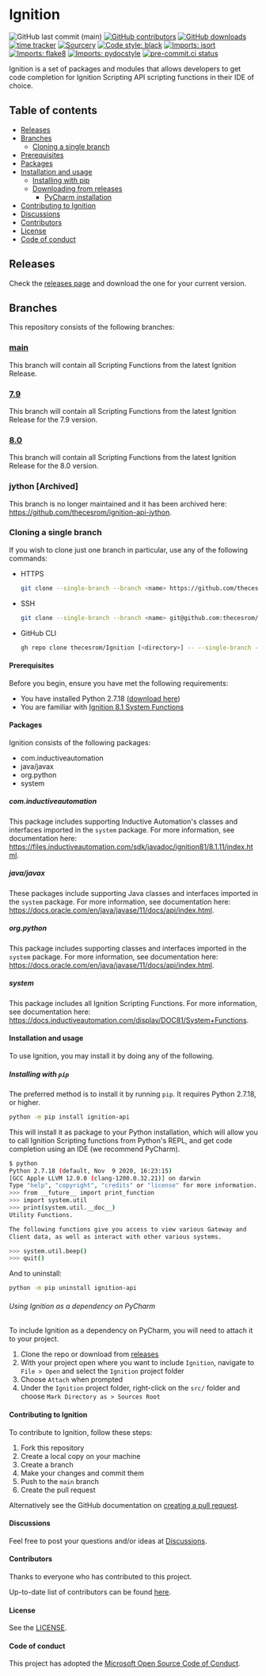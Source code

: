 # Ignition

<!--- Badges --->
![GitHub last commit (main)](https://img.shields.io/github/last-commit/thecesrom/Ignition/main)
[![GitHub contributors](https://img.shields.io/github/contributors/thecesrom/Ignition)](https://github.com/thecesrom/Ignition/graphs/contributors)
[![GitHub downloads](https://img.shields.io/github/downloads/thecesrom/Ignition/total)](https://github.com/thecesrom/Ignition/releases)
[![time tracker](https://wakatime.com/badge/github/thecesrom/Ignition.svg)](https://wakatime.com/badge/github/thecesrom/Ignition)
[![Sourcery](https://img.shields.io/badge/Sourcery-enabled-brightgreen)](https://sourcery.ai)
[![Code style: black](https://img.shields.io/badge/code%20style-black-000000.svg)](https://github.com/psf/black)
[![Imports: isort](https://img.shields.io/badge/%20imports-isort-%231674b1?style=flat&labelColor=ef8336)](https://pycqa.github.io/isort/)
[![Imports: flake8](https://img.shields.io/badge/%20imports-flake8-%231674b1?style=flat&labelColor=ef8336)](https://flake8.pycqa.org/en/latest/)
[![Imports: pydocstyle](https://img.shields.io/badge/%20imports-pydocstyle-%231674b1?style=flat&labelColor=ef8336)](https://www.pydocstyle.org/en/stable/)
[![pre-commit.ci status](https://results.pre-commit.ci/badge/github/thecesrom/Ignition/main.svg)](https://results.pre-commit.ci/latest/github/thecesrom/Ignition/main)

Ignition is a set of packages and modules that allows developers to get code completion for Ignition Scripting API scripting functions in their IDE of choice.

## Table of contents

- [Releases](#releases)
- [Branches](#branches)
  - [Cloning a single branch](#cloning-a-single-branch)
- [Prerequisites](#prerequisites)
- [Packages](#packages)
- [Installation and usage](#installation-and-usage)
  - [Installing with pip](#installing-with-pip)
  - [Downloading from releases](#downloading-from-releases)
    - [PyCharm installation](#pycharm-installation)
- [Contributing to Ignition](#contributing-to-ignition)
- [Discussions](#discussions)
- [Contributors](#contributors)
- [License](#license)
- [Code of conduct](#code-of-conduct)

## Releases

Check the [releases page](https://github.com/thecesrom/Ignition/releases) and download the one for your current version.

## Branches

This repository consists of the following branches:

### [main](https://github.com/thecesrom/Ignition/tree/main)

This branch will contain all Scripting Functions from the latest Ignition Release.

### [7.9](https://github.com/thecesrom/Ignition/tree/7.9)

This branch will contain all Scripting Functions from the latest Ignition Release for the 7.9 version.

### [8.0](https://github.com/thecesrom/Ignition/tree/8.0)

This branch will contain all Scripting Functions from the latest Ignition Release for the 8.0 version.

### jython [Archived]

This branch is no longer maintained and it has been archived here: <https://github.com/thecesrom/ignition-api-jython>.

### Cloning a single branch

If you wish to clone just one branch in particular, use any of the following commands:

- HTTPS

    ```bash
    git clone --single-branch --branch <name> https://github.com/thecesrom/Ignition.git [<directory>]
    ```

- SSH

    ```bash
    git clone --single-branch --branch <name> git@github.com:thecesrom/Ignition.git [<directory>]
    ```

- GitHub CLI

    ```bash
    gh repo clone thecesrom/Ignition [<directory>] -- --single-branch --branch <name>
    ```

#### Prerequisites

Before you begin, ensure you have met the following requirements:

- You have installed Python 2.7.18 ([download here](https://www.python.org/downloads/release/python-2718/))
- You are familiar with [Ignition 8.1 System Functions](https://docs.inductiveautomation.com/display/DOC81/System+Functions)

#### Packages

Ignition consists of the following packages:

- com.inductiveautomation
- java/javax
- org.python
- system

##### com.inductiveautomation

This package includes supporting Inductive Automation's classes and interfaces imported in the `system` package. For more information, see documentation here: <https://files.inductiveautomation.com/sdk/javadoc/ignition81/8.1.11/index.html>.

##### java/javax

These packages include supporting Java classes and interfaces imported in the `system` package. For more information, see documentation here: <https://docs.oracle.com/en/java/javase/11/docs/api/index.html>.

##### org.python

This package includes supporting classes and interfaces imported in the `system` package. For more information, see documentation here: <https://docs.oracle.com/en/java/javase/11/docs/api/index.html>.

##### system

This package includes all Ignition Scripting Functions. For more information, see documentation here: <https://docs.inductiveautomation.com/display/DOC81/System+Functions>.

#### Installation and usage

To use Ignition, you may install it by doing any of the following.

##### Installing with `pip`

The preferred method is to install it by running `pip`. It requires Python 2.7.18, or higher.

```bash
python -m pip install ignition-api
```

This will install it as package to your Python installation, which will allow you to call Ignition Scripting functions from Python's REPL, and get code completion using an IDE (we recommend PyCharm).

```bash
$ python
Python 2.7.18 (default, Nov  9 2020, 16:23:15) 
[GCC Apple LLVM 12.0.0 (clang-1200.0.32.21)] on darwin
Type "help", "copyright", "credits" or "license" for more information.
>>> from __future__ import print_function
>>> import system.util
>>> print(system.util.__doc__)
Utility Functions.

The following functions give you access to view various Gateway and
Client data, as well as interact with other various systems.

>>> system.util.beep()
>>> quit()
```

And to uninstall:

```bash
python -m pip uninstall ignition-api
```

###### Using Ignition as a dependency on PyCharm

To include Ignition as a dependency on PyCharm, you will need to attach it to your project.

1. Clone the repo or download from [releases](https://github.com/thecesrom/Ignition/releases)
2. With your project open where you want to include `Ignition`, navigate to `File > Open` and select the `Ignition` project folder
3. Choose `Attach` when prompted
4. Under the `Ignition` project folder, right-click on the `src/` folder and choose `Mark Directory as > Sources Root`

#### Contributing to Ignition

To contribute to Ignition, follow these steps:

1. Fork this repository
2. Create a local copy on your machine
3. Create a branch
4. Make your changes and commit them
5. Push to the `main` branch
6. Create the pull request

Alternatively see the GitHub documentation on [creating a pull request](https://help.github.com/en/github/collaborating-with-issues-and-pull-requests/creating-a-pull-request).

#### Discussions

Feel free to post your questions and/or ideas at [Discussions](https://github.com/thecesrom/incendium/discussions).

#### Contributors

Thanks to everyone who has contributed to this project.

Up-to-date list of contributors can be found [here](https://github.com/thecesrom/Ignition/graphs/contributors).

#### License

See the [LICENSE](https://github.com/thecesrom/Ignition/blob/HEAD/LICENSE).

#### Code of conduct

This project has adopted the [Microsoft Open Source Code of Conduct](https://opensource.microsoft.com/codeofconduct/).
